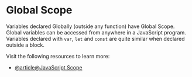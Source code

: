 # Global Scope

Variables declared Globally (outside any function) have Global Scope. Global variables can be accessed from anywhere in a JavaScript program. Variables declared with `var`, `let` and `const` are quite similar when declared outside a block.

Visit the following resources to learn more:

- [@article@JavaScript Scope](https://www.w3schools.com/js/js_scope.asp)
